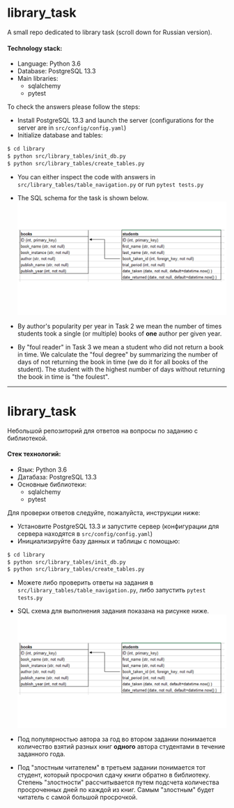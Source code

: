 # library_task

A small repo dedicated to library task (scroll down for Russian version).

#### Technology stack:
* Language: Python 3.6
* Database: PostgreSQL 13.3
* Main libraries:
  - sqlalchemy
  - pytest

To check the answers please follow the steps:
* Install PostgreSQL 13.3 and launch the server (configurations for the server are in ```src/config/config.yaml```)
* Initialize database and tables:
```bash
$ cd library
$ python src/library_tables/init_db.py
$ python src/library_tables/create_tables.py
```
* You can either inspect the code with answers in ```src/library_tables/table_navigation.py``` 
or run ```pytest tests.py```

* The SQL schema for the task is shown below.
![image info](schema.png)

* By author's popularity per year in Task 2 we mean the number of times students took a single (or multiple) books
 of **one** author per given year.

* By "foul reader" in Task 3 we mean a student who did not return a book in time. We calculate the "foul degree" by
summarizing the number of days of not returning the book in time (we do it for all books of the student). The student
with the highest number of days without returning the book in time is "the foulest".

___

# library_task

Небольшой репозиторий для ответов на вопросы по заданию с библиотекой.

#### Стек технологий:
* Язык: Python 3.6
* Датабаза: PostgreSQL 13.3
* Основные библиотеки:
  - sqlalchemy
  - pytest

Для проверки ответов следуйте, пожалуйста, инструкции ниже:
* Установите PostgreSQL 13.3 и запустите сервер (конфигурации для сервера находятся в ```src/config/config.yaml```)
* Инициализируйте базу данных и таблицы с помощью:
```bash
$ cd library
$ python src/library_tables/init_db.py
$ python src/library_tables/create_tables.py
```
* Можете либо проверить ответы на задания в  ```src/library_tables/table_navigation.py```,
либо запустить ```pytest tests.py```

* SQL схема для выполнения задания показана на рисунке ниже.
![image info](schema.png)

* Под популярностью автора за год во втором задании понимается количество взятий разных книг **одного** автора студентами 
в течение заданного года.

* Под "злостным читателем" в третьем задании понимается тот студент, который просрочил сдачу книги обратно в библиотеку. 
Степень "злостности" рассчитывается путем подсчета количества просроченных дней по каждой из книг. Самым "злостным"
будет читатель с самой большой просрочкой.